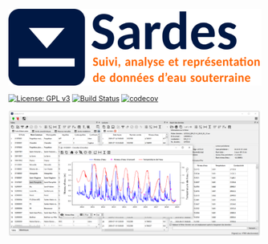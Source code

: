 ![SARDES - Suivi, Analyse et Représentation de Données d’Eaux Souterraines](
./sardes/ressources/sardes_banner.png)

[![License: GPL v3](https://img.shields.io/badge/License-GPL%20v3-blue.svg)](./LICENSE)
[![Build Status](https://dev.azure.com/jean-sebastiengosselin/sardes/_apis/build/status%2Fgeo-stack.sardes?branchName=master)](https://dev.azure.com/jean-sebastiengosselin/sardes/_build/latest?definitionId=7&branchName=master)
[![codecov](https://codecov.io/gh/cgq-qgc/sardes/branch/master/graph/badge.svg?token=IA6yeHCUIG)](https://codecov.io/gh/cgq-qgc/sardes)

![screenshot](./images/sardes_screenshot.png)
